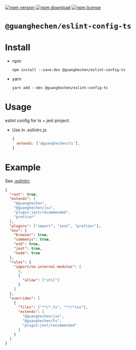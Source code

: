 [![npm version](https://img.shields.io/npm/v/@guanghechen/eslint-config-ts.svg)](https://www.npmjs.com/package/@guanghechen/eslint-config-ts)
[![npm download](https://img.shields.io/npm/dm/@guanghechen/eslint-config-ts.svg)](https://www.npmjs.com/package/@guanghechen/eslint-config-ts)
[![npm license](https://img.shields.io/npm/l/@guanghechen/eslint-config-ts.svg)](https://www.npmjs.com/package/@guanghechen/eslint-config-ts)


# `@guanghechen/eslint-config-ts`


# Install

* npm

  ```npm
  npm install --save-dev @guanghechen/eslint-config-ts
  ```

* yarn

  ```npm
  yarn add --dev @guanghechen/eslint-config-ts
  ```

# Usage

eslint config for ts + jest project.

  * Use in .eslintrc.js

    ```javascript
    {
      extends: ['@guanghechen/ts'],
    }
    ```

# Example

See [.eslintrc](https://github.com/guanghechen/node-scaffolds/blob/master/.eslintrc)


```json {28}
{
  "root": true,
  "extends": [
    "@guanghechen",
    "@guanghechen/jsx",
    "plugin:jest/recommended",
    "prettier"
  ],
  "plugins": ["import", "jest", "prettier"],
  "env": {
    "browser": true,
    "commonjs": true,
    "es6": true,
    "jest": true,
    "node": true
  },
  "rules": {
    "import/no-internal-modules": [
      2,
      {
        "allow": ["util"]
      }
    ]
  },
  "overrides": [
    {
      "files": ["**/*.ts", "**/*tsx"],
      "extends": [
        "@guanghechen/jsx",
        "@guanghechen/ts",
        "plugin:jest/recommended"
      ]
    }
  ]
}
```
